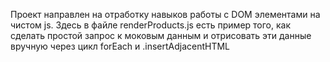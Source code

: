 Проект направлен на отработку навыков работы с DOM элементами на чистом js.
Здесь в файле renderProducts.js есть пример того, как сделать простой запрос к моковым данным и отрисовать эти данные вручную через цикл forEach и .insertAdjacentHTML
